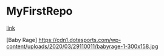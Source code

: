 # MyFirstRepo
[link](https://www.markdownguide.org/cheat-sheet/)

[Baby Rage] https://cdn1.dotesports.com/wp-content/uploads/2020/03/29110011/babyrage-1-300x158.jpg
